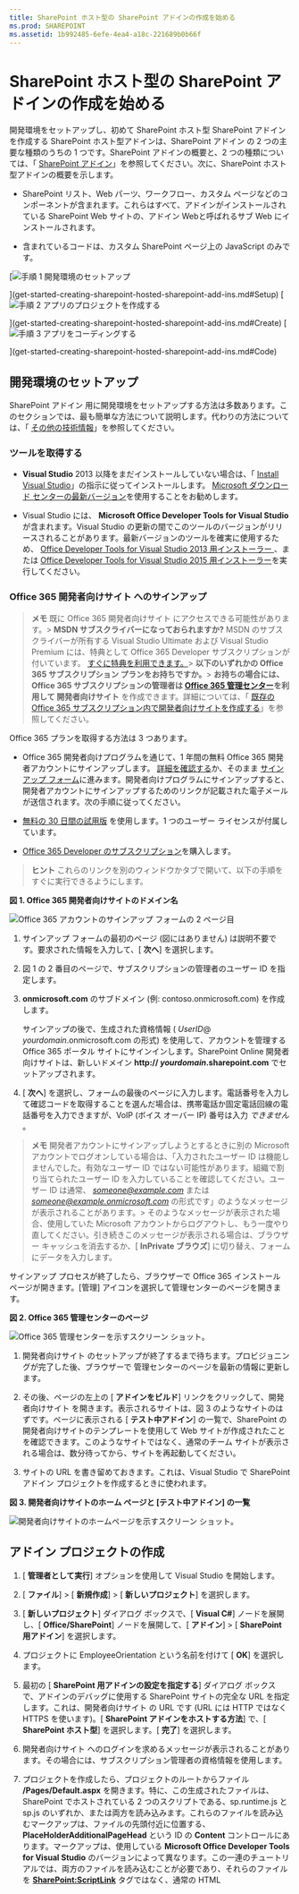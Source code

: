 ```yaml
---
title: SharePoint ホスト型の SharePoint アドインの作成を始める
ms.prod: SHAREPOINT
ms.assetid: 1b992485-6efe-4ea4-a18c-221689b0b66f
---
```



# SharePoint ホスト型の SharePoint アドインの作成を始める
開発環境をセットアップし、初めて SharePoint ホスト型 SharePoint アドイン を作成する
SharePoint ホスト型アドインは、SharePoint アドイン の 2 つの主要な種類のうちの 1 つです。SharePoint アドインの概要と、2 つの種類については、「 [SharePoint アドイン](sharepoint-add-ins.md)」を参照してください。次に、SharePoint ホスト型アドインの概要を示します。
  
    
    


- SharePoint リスト、Web パーツ、ワークフロー、カスタム ページなどのコンポーネントが含まれます。これらはすべて、アドインがインストールされている SharePoint Web サイトの、アドイン Webと呼ばれるサブ Web にインストールされます。
    
  
- 含まれているコードは、カスタム SharePoint ページ上の JavaScript のみです。
    
  

 [![手順 1 開発環境のセットアップ](images/6d3bbe0a-399e-4747-9e1a-01d42954ce32.png)
  
    
    
](get-started-creating-sharepoint-hosted-sharepoint-add-ins.md#Setup) [![手順 2 アプリのプロジェクトを作成する](images/d69871f6-c503-463b-bf96-4b6d7306c313.png)
  
    
    
](get-started-creating-sharepoint-hosted-sharepoint-add-ins.md#Create) [![手順 3 アプリをコーディングする](images/e5f8a9a2-e5fb-42d1-b19a-300178c626fb.png)
  
    
    
](get-started-creating-sharepoint-hosted-sharepoint-add-ins.md#Code)
  
    
    


## 開発環境のセットアップ
<a name="Setup"> </a>

SharePoint アドイン 用に開発環境をセットアップする方法は多数あります。このセクションでは、最も簡単な方法について説明します。代わりの方法については、「 [その他の技術情報](#bk_addresources)」を参照してください。
  
    
    

### ツールを取得する


- **Visual Studio** 2013 以降をまだインストールしていない場合は、「 [Install Visual Studio](http://msdn.microsoft.com/library/da049020-cfda-40d7-8ff4-7492772b620f.aspx)」の指示に従ってインストールします。 [Microsoft ダウンロード センターの最新バージョン](https://www.visualstudio.com/downloads/download-visual-studio-vs)を使用することをお勧めします。
    
  
- Visual Studio には、 **Microsoft Office Developer Tools for Visual Studio** が含まれます。Visual Studio の更新の間でこのツールのバージョンがリリースされることがあります。最新バージョンのツールを確実に使用するため、 [Office Developer Tools for Visual Studio 2013 用インストーラー ](http://aka.ms/OfficeDevToolsForVS2013)、または  [Office Developer Tools for Visual Studio 2015 用インストーラー](http://aka.ms/OfficeDevToolsForVS2015)を実行してください。
    
  

### Office 365 開発者向けサイト へのサインアップ
<a name="o365_signup"> </a>


> **メモ**
>  既に Office 365 開発者向けサイト にアクセスできる可能性があります。> **MSDN サブスクライバーになっておられますか?** MSDN のサブスクライバーが所有する Visual Studio Ultimate および Visual Studio Premium には、特典として Office 365 Developer サブスクリプションが付いています。 [すぐに特典を利用できます。](https://msdn.microsoft.com/subscriptions/manage/default.aspx)> **以下のいずれかの Office 365 サブスクリプション プランをお持ちですか。**> **お持ちの場合には、Office 365 サブスクリプションの管理者は  [Office 365 管理センター](https://portal.microsoftonline.com/admin/default.aspx)を利用して 開発者向けサイト** を作成できます。詳細については、「 [既存の Office 365 サブスクリプション内で開発者向けサイトを作成する](create-a-developer-site-on-an-existing-office-365-subscription.md)」を参照してください。 
  
    
    

Office 365 プランを取得する方法は 3 つあります。
  
    
    

- Office 365 開発者向けプログラムを通じて、1 年間の無料 Office 365 開発者アカウントにサインアップします。 [詳細を確認する](http://dev.office.com/devprogram)か、そのまま [サインアップ フォーム](https://profile.microsoft.com/RegSysProfileCenter/wizardnp.aspx?wizid=14b845d0-938c-45af-b061-f798fbb4d170)に進みます。開発者向けプログラムにサインアップすると、開発者アカウントにサインアップするためのリンクが記載された電子メールが送信されます。次の手順に従ってください。
    
  
-  [無料の 30 日間の試用版](https://portal.microsoftonline.com/Signup/MainSignUp.aspx?OfferId=6881A1CB-F4EB-4db3-9F18-388898DAF510&amp;DL=DEVELOPERPACK) を使用します。1 つのユーザー ライセンスが付属しています。
    
  
-  [Office 365 Developer のサブスクリプション](https://portal.microsoftonline.com/Signup/MainSignUp.aspx?OfferId=C69E7747-2566-4897-8CBA-B998ED3BAB88&amp;DL=DEVELOPERPACK)を購入します。
    
  

> **ヒント**
> これらのリンクを別のウィンドウかタブで開いて、以下の手順をすぐに実行できるようにします。 
  
    
    


**図 1. Office 365 開発者向けサイトのドメイン名**

  
    
    

  
    
    
![Office 365 アカウントのサインアップ フォームの 2 ページ目](images/ff384c69-56bf-4ceb-81c3-8b874e2407f0.png)
  
    
    

  
    
    

  
    
    

1. サインアップ フォームの最初のページ (図にはありません) は説明不要です。要求された情報を入力して、[ **次へ**] を選択します。
    
  
2. 図 1 の 2 番目のページで、サブスクリプションの管理者のユーザー ID を指定します。
    
  
3. **onmicrosoft.com** のサブドメイン (例: contoso.onmicrosoft.com) を作成します。
    
    サインアップの後で、生成された資格情報 ( _UserID_@ _yourdomain_.onmicrosoft.com の形式) を使用して、アカウントを管理する Office 365 ポータル サイトにサインインします。SharePoint Online 開発者向けサイトは、新しいドメイン **http:// _yourdomain_.sharepoint.com** でセットアップされます。
    
  
4. [ **次へ**] を選択し、フォームの最後のページに入力します。電話番号を入力して確認コードを取得することを選んだ場合は、携帯電話か固定電話回線の電話番号を入力できますが、VoIP (ボイス オーバー IP) 番号は入力 *できません*  。
    
  

    
> **メモ**
> 開発者アカウントにサインアップしようとするときに別の Microsoft アカウントでログオンしている場合は、「入力されたユーザー ID は機能しませんでした。有効なユーザー ID ではない可能性があります。組織で割り当てられたユーザー ID を入力していることを確認してください。ユーザー ID は通常、 *someone@example.com*  または *someone@example.onmicrosoft.com*  の形式です」のようなメッセージが表示されることがあります。> そのようなメッセージが表示された場合、使用していた Microsoft アカウントからログアウトし、もう一度やり直してください。引き続きこのメッセージが表示される場合は、ブラウザー キャッシュを消去するか、[ **InPrivate ブラウズ**] に切り替え、フォームにデータを入力します。 
  
    
    

サインアップ プロセスが終了したら、ブラウザーで Office 365 インストール ページが開きます。[管理] アイコンを選択して管理センターのページを開きます。
  
    
    

**図 2. Office 365 管理センターのページ**

  
    
    

  
    
    
![Office 365 管理センターを示すスクリーン ショット。](images/SP15_Office365AdminInset_border.png)
  
    
    

  
    
    

1. 開発者向けサイト のセットアップが終了するまで待ちます。プロビジョニングが完了した後、ブラウザーで 管理センターのページを最新の情報に更新します。
    
  
2. その後、ページの左上の [ **アドインをビルド**] リンクをクリックして、開発者向けサイト を開きます。表示されるサイトは、図 3 のようなサイトのはずです。ページに表示される [ **テスト中アドイン**] の一覧で、SharePoint の開発者向けサイトのテンプレートを使用して Web サイトが作成されたことを確認できます。このようなサイトではなく、通常のチーム サイトが表示される場合は、数分待ってから、サイトを再起動してください。
    
  
3. サイトの URL を書き留めておきます。これは、Visual Studio で SharePoint アドイン プロジェクトを作成するときに使われます。
    
  

**図 3. 開発者向けサイトのホーム ページと [テスト中アドイン] の一覧**

  
    
    

  
    
    
![開発者向けサイトのホームページを示すスクリーン ショット。](images/SP15_DeveloperSiteHome_border.png)
  
    
    

  
    
    

  
    
    

## アドイン プロジェクトの作成
<a name="Create"> </a>


1. [ **管理者として実行**] オプションを使用して Visual Studio を開始します。
    
  
2. [ **ファイル**] > [ **新規作成**] > [ **新しいプロジェクト**] を選択します。
    
  
3. [ **新しいプロジェクト**] ダイアログ ボックスで、[ **Visual C#**] ノードを展開し、[ **Office/SharePoint**] ノードを展開して、[ **アドイン**] > [ **SharePoint 用アドイン**] を選択します。
    
  
4. プロジェクトに EmployeeOrientation という名前を付けて [ **OK**] を選択します。
    
  
5. 最初の [ **SharePoint 用アドインの設定を指定する**] ダイアログ ボックスで、アドインのデバッグに使用する SharePoint サイトの完全な URL を指定します。これは、開発者向けサイト の URL です (URL には HTTP ではなく HTTPS を使います)。[ **SharePoint アドインをホストする方法**] で、[ **SharePoint ホスト型**] を選択します。[ **完了**] を選択します。
    
  
6. 開発者向けサイト へのログインを求めるメッセージが表示されることがあります。その場合には、サブスクリプション管理者の資格情報を使用します。
    
  
7. プロジェクトを作成したら、プロジェクトのルートからファイル **/Pages/Default.aspx** を開きます。特に、この生成されたファイルは、SharePoint でホストされている 2 つのスクリプトである、sp.runtime.js と sp.js のいずれか、または両方を読み込みます。これらのファイルを読み込むマークアップは、ファイルの先頭付近に位置する、 **PlaceHolderAdditionalPageHead** という ID の **Content** コントロールにあります。マークアップは、使用している **Microsoft Office Developer Tools for Visual Studio** のバージョンによって異なります。この一連のチュートリアルでは、両方のファイルを読み込むことが必要であり、それらのファイルを **<SharePoint:ScriptLink>** タグではなく、通常の HTML **<script>** タグで読み込むことが必要です。 **PlaceHolderAdditionalPageHead** コントロールの中の行 `<meta name="WebPartPageExpansion" content="full" />` の *すぐ上*  に、次の行があることをご確認ください。
    
 ```
  
<script type="text/javascript" src="/_layouts/15/sp.runtime.js"></script>
<script type="text/javascript" src="/_layouts/15/sp.js"></script> 

 ```


    次いで、2 ファイルのどちらかを読み込むマークアップが他にもないかファイルを検索し、重複するマークアップを削除します。ファイルを保存して閉じます。
    
  

## アドインのコーディング
<a name="Code"> </a>

初めての SharePoint ホスト型 SharePoint アドインの場合、従来の SharePoint 拡張 (ユーザー設定リストとリスト インスタンス) を含めます。
  
    
    

1. **ソリューション エクスプローラー**で、AppManifest.xml ファイルを開きます。
    
  
2. マニフェスト デザイナーが開くので、 **Title** フィールドの単語間にスペースを入れてEmployee Orientation とします ( **Name** フィールドは変更 *しない*  でください)。
    
  
3. ファイルを保存して閉じます。
    
  
4. **ソリューション エクスプローラー**でプロジェクトを右クリックして、[ **追加**] > [ **新しいフォルダー**] と選択します。フォルダーの名前を Lists とします。
    
  
5. 新しいフォルダーを右クリックして、[ **追加**] > [ **新しいアイテム**] と選択します。[ **新しいアイテムの追加**] ダイアログが **Office/SharePoint** ノードに対して開きます。
    
  
6. [ **リスト**] を選択します。名前を NewEmployeeOrientation として、[ **追加**] を選択します。
    
  
7. [ **SharePoint カスタマイズ ウィザード**] の [ **リストの設定を選択**] ページで、リストの表示名を既定の **NewEmployeeOrientation** のままにして、[ **カスタマイズ可能なリスト テンプレートおよびそのリスト インスタンスを作成**] オプション ボタンを選択します。続いて、ドロップダウン リストで [ **既定 (カスタム リスト)**] 、さらに [ **完了**] と選択します。
    
  
8. ウィザードによって **NewEmployeeOrientation** リスト テンプレートが作成され、 **NewEmployeeOrientationInstance** という名前の子リスト インスタンスが入ります。リスト デザイナーが開く場合があります。後ほど使用します。
    
  
9. **ソリューション エクスプローラー**で **NewEmployeeOrientationInstance** ノードがまだ展開されていない場合にはこの時点で展開し、リスト *インスタンス*  の子である elements.xml ファイルと、リスト *テンプレート*  の子である elements.xml ファイルをはっきりと区別できるようにします。
    
   **ソリューション エクスプローラー内の Lists ノード**

  

     ![子 NewEmployeeOrientation テンプレート使用してフォルダーを一覧表示します。このテンプレート自体、NewEmployeeOrientationInstance、elements.xml ファイル、および schema.xml ファイルの 3 つの子が含まれます。インスタンスには elements.xml という名前の子があります。](images/10e5d116-d24b-4a44-bfff-cfbf2f971b1e.PNG)
  

    
    
  
10. **NewEmployeeOrientation** リスト テンプレートの子である elements.xml を開きます。
    
  
11. **DisplayName** 属性 ( **Name** 属性ではありません) にスペースを追加し、"New Employee Orientation" と分かりやすくします。
    
  
12. **Description** 属性を"Orientation information about new employees" と設定します。
    
  
13. 他のすべての属性は既定のままにして、ファイルを保存して閉じます。
    
  
14. リスト デザイナーが開かない場合、 **ソリューション エクスプローラー**で **NewEmployeeOrientation** ノードを選択します。
    
  
15. デザイナーで [ **リスト**] タブを開きます。このタブを使用して、リスト  *インスタンス*  (リスト *テンプレート*  ではありません) の特定の値を設定します。ただし、一部の既定値はテンプレートから継承されます。
    
  
16. このタブの値を次のように変更します。
    
  - **タイトル**: New Employees in Seattle
    
  
  - **リストの URL**: Lists/NewEmployeesInSeattle
    
  
  - **説明**: The new employees in Seattle.
    
  

    チェックボックスは既定の状態のままにして、ファイルを保存してデザイナーを閉じます。
    
  
17. リスト インスタンスの名前が **ソリューション エクスプローラー**で古いままの場合があります。その場合、 **NewEmployeeOrientationInstance** のショートカット メニューを開いて [ **名前変更**] を選択し、NewEmployeesInSeattle という名前に変更します。
    
  
18. schema.xml ファイルを開きます。
    
  
19. **BaseViewID** 値が "0" の **View** 要素で、既存の **ViewFields** 要素を次のマークアップで置換します ( `Title` という名前の **FieldRef** にこの GUID を正確にそのまま使用してください)。
    
     *自動生成されたこの schema.xml ファイルでは想定外の場所に改行が示される場合があります。 **ViewFields** 要素の開始タグと終了タグの数が一致していることを確認してください。読みやすくするために改行を追加します。* 
    


 ```
  
<ViewFields>
  <FieldRef Name="Title" ID="{fa564e0f-0c70-4ab9-b863-0177e6ddd247}" DisplayName="Employee" />
 </ViewFields>
 ```

20. 引き続き schema.xml ファイルで、 **BaseViewID** 値が "1" の **View** 要素で、既存の **ViewFields** 要素を次のマークアップで置換します ( `LinkTitle` という名前の **FieldRef** にこの GUID を正確にそのまま使用してください)。
    
 ```
  
<ViewFields>
  <FieldRef Name="LinkTitle" ID="{82642ec8-ef9b-478f-acf9-31f7d45fbc31}" DisplayName="Employee" />
</ViewFields>
 ```

21. schema.xml ファイルを保存して閉じます。
    
  
22. リスト  *インスタンス* **NewEmployeesInSeattle** の子である elements.xml ファイル (リスト *テンプレート* **NewEmployeeOrientation** の子である elements.xml ではありません) を開きます。
    
  
23. このファイルでは、いくらかの初期データをリストに取り込みます。これを行うには、以下の **Data** 要素マークアップを **ListInstance** 要素の子要素として追加します。.
    
 ```
  
<Data>
  <Rows>
    <Row>
      <Field Name="Title">Tom Higginbotham</Field>
    </Row>
    <Row>
      <Field Name="Title">Satomi Hayakawa</Field>
    </Row>
    <Row>
      <Field Name="Title">Cassi Hicks</Field>
    </Row>
    <Row>
      <Field Name="Title">Lertchai Treetawatchaiwong</Field>
    </Row>
  </Rows>
</Data>
 ```

24. ファイルを保存して閉じます。
    
  
25. **ソリューション エクスプローラー**で **Feature1** をダブルクリックしてフィーチャー デザイナーを開きます。デザイナーで [ **タイトル**] を New Employee Orientation Components に、[ **説明**] を Lists and other components for getting employees oriented to the company に設定します。ファイルを保存して、デザイナーを閉じます。
    
  
26. **ソリューション エクスプローラー**の **Feature1** が自動的に名前変更されない場合、ショートカット メニューを開いて [ **名前変更**] を選択し、NewEmployeeOrientationComponents に変更します。
    
  
27. Default.aspx ファイルを開きます。
    
  
28. ID が **PlaceHolderPageTitleInTitleArea** の ASP.NET **Content** 要素を検索します。既定の文字列 "Page Title" を "New Employees by Location" に置き換えます。
    
  
29. ID が **PlaceHolderMain** の ASP.NET **Content** 要素を検索します。そのコンテンツを次のマークアップに *置き換えます*  。 ` _spPageContextInfo` は、SharePoint が自動的にページに組み込む JavaScript オブジェクトです。その `webAbsoluteUrl` プロパティによって、アドイン Web の URL が返されます。
    
 ```XML
  
<p><asp:HyperLink runat="server"
    NavigateUrl="JavaScript:window.location = _spPageContextInfo.webAbsoluteUrl + '/Lists/NewEmployeesInSeattle/AllItems.aspx';" 
    Text="New Employees in Seattle" /></p>

 ```


## アドインの実行とリストのテスト
<a name="Code"> </a>


  
    
    

1. F5 キーを使用して、アドインを展開して実行します。Visual Studio によって、アドインの一時的なインストール環境が SharePoint テスト サイトに作成され、アドインがすぐに実行されます (インストール済みの SharePoint アドイン をエンド ユーザーが実行する方法については、 [次の手順](#Nextsteps)をご覧ください)。
    
  
2. アドインの既定のページが開いたら、[ **New Employees in Seattle**] リンクを選択してユーザー設定リストのインスタンスを開きます。
    
   **既定のページとリスト ビュー ページ**

  

     ![「地域ごとの新入社員」というタイトルのアドインの既定のページが表示されています。「シアトルの新入社員」というラベルのリンクがあります。このリンクからの矢印は、一覧のリスト ビュー ページを指します。「シアトルの新入社員」というタイトルで、下に一覧が表示されます。](images/9dc5cefe-083a-4807-bee6-473001f23db9.png)
  

    
    
  
3. リストでアイテムの追加および削除を行います。
    
  
4. デバッグ セッションを終了するには、ブラウザー ウィンドウを閉じるか、Visual Studio でデバッグを停止します。F5 を押すたびに、Visual Studio によって、旧バージョンのアドインが取り消され、最新バージョンのアドインがインストールされます。
    
  
5. このアドインおよび他の記事の Visual Studio ソリューションを操作し、それが終了したら前回のアドインを取り消すとよいでしょう。 **ソリューション エクスプローラー**のプロジェクトを右クリックして、[ **取り消し**] を選択します。
    
  

## 
<a name="Nextsteps"> </a>

現時点では、リスト内にそれほど多くのオリエンテーション情報は含まれていません。このシリーズの後ほどの記事で情報を追加します。ただし、こコーディングはしばらく中断し、れから SharePoint アドイン の展開方法について「 [SharePoint 用の SharePoint ホスト型アドインを展開してインストールする](deploy-and-install-a-sharepoint-hosted-sharepoint-add-in.md)」で取り上げます。
  
    
    

